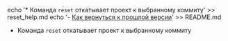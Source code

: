 echo '* Команда `reset` откатывает проект к выбранному коммиту' >> reset_help.md
echo '- [Как вернуться к прошлой версии](./reset_help.md)' >> README.md
* Команда `reset` откатывает проект к выбранному коммиту

